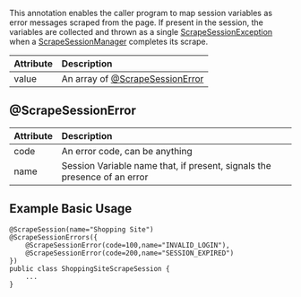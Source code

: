 This annotation enables the caller program to map session variables as error messages scraped from the page.  If present in the session, the variables are collected and thrown as a single [ScrapeSessionException](SSA4JAPI#ScrapeSessionException.md) when a [ScrapeSessionManager](SSA4JAPI#ScrapeSessionManager.md) completes its scrape.

| Attribute | Description |
|:----------|:------------|
| value     | An array of [@ScrapeSessionError](#@ScrapeSessionError.md) |

## @ScrapeSessionError ##
| Attribute | Description |
|:----------|:------------|
| code      | An error code, can be anything |
| name      | Session Variable name that, if present, signals the presence of an error |


## Example Basic Usage ##
```
@ScrapeSession(name="Shopping Site")
@ScrapeSessionErrors({
    @ScrapeSessionError(code=100,name="INVALID_LOGIN"),
    @ScrapeSessionError(code=200,name="SESSION_EXPIRED")
})
public class ShoppingSiteScrapeSession {
    ...
}
```